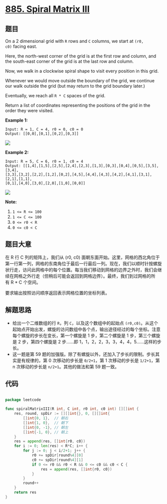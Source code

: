 # [885. Spiral Matrix III](https://leetcode.com/problems/spiral-matrix-iii/)


## 题目

On a 2 dimensional grid with `R` rows and `C` columns, we start at `(r0, c0)` facing east.

Here, the north-west corner of the grid is at the first row and column, and the south-east corner of the grid is at the last row and column.

Now, we walk in a clockwise spiral shape to visit every position in this grid.

Whenever we would move outside the boundary of the grid, we continue our walk outside the grid (but may return to the grid boundary later.)

Eventually, we reach all `R * C` spaces of the grid.

Return a list of coordinates representing the positions of the grid in the order they were visited.

**Example 1:**

    Input: R = 1, C = 4, r0 = 0, c0 = 0
    Output: [[0,0],[0,1],[0,2],[0,3]]

![](https://s3-lc-upload.s3.amazonaws.com/uploads/2018/08/24/example_1.png)

**Example 2:**

    Input: R = 5, C = 6, r0 = 1, c0 = 4
    Output: [[1,4],[1,5],[2,5],[2,4],[2,3],[1,3],[0,3],[0,4],[0,5],[3,5],[3,4],
    [3,3],[3,2],[2,2],[1,2],[0,2],[4,5],[4,4],[4,3],[4,2],[4,1],[3,1],[2,1],[1,1],
    [0,1],[4,0],[3,0],[2,0],[1,0],[0,0]]

![](https://s3-lc-upload.s3.amazonaws.com/uploads/2018/08/24/example_2.png)

**Note:**

1. `1 <= R <= 100`
2. `1 <= C <= 100`
3. `0 <= r0 < R`
4. `0 <= c0 < C`


## 题目大意

在 R 行 C 列的矩阵上，我们从 (r0, c0) 面朝东面开始。这里，网格的西北角位于第一行第一列，网格的东南角位于最后一行最后一列。现在，我们以顺时针按螺旋状行走，访问此网格中的每个位置。每当我们移动到网格的边界之外时，我们会继续在网格之外行走（但稍后可能会返回到网格边界）。最终，我们到过网格的所有 R * C 个空间。

要求输出按照访问顺序返回表示网格位置的坐标列表。


## 解题思路


- 给出一个二维数组的行 `R`，列 `C`，以及这个数组中的起始点 `(r0,c0)`。从这个起始点开始出发，螺旋的访问数组中各个点，输出途径经过的每个坐标。注意每个螺旋的步长在变长，第一个螺旋是 1 步，第二个螺旋是 1 步，第三个螺旋是 2 步，第四个螺旋是 2 步……即 1，1，2，2，3，3，4，4，5……这样的步长。
- 这一题是第 59 题的加强版。除了有螺旋以外，还加入了步长的限制。步长其实是有规律的，第 0 次移动的步长是 `0/2+1`，第 1 次移动的步长是 `1/2+1`，第 n 次移动的步长是 `n/2+1`。其他的做法和第 59 题一致。



## 代码

```go

package leetcode

func spiralMatrixIII(R int, C int, r0 int, c0 int) [][]int {
	res, round, spDir := [][]int{}, 0, [][]int{
		[]int{0, 1},  // 朝右
		[]int{1, 0},  // 朝下
		[]int{0, -1}, // 朝左
		[]int{-1, 0}, // 朝上
	}
	res = append(res, []int{r0, c0})
	for i := 0; len(res) < R*C; i++ {
		for j := 0; j < i/2+1; j++ {
			r0 += spDir[round%4][0]
			c0 += spDir[round%4][1]
			if 0 <= r0 && r0 < R && 0 <= c0 && c0 < C {
				res = append(res, []int{r0, c0})
			}
		}
		round++
	}
	return res
}

```